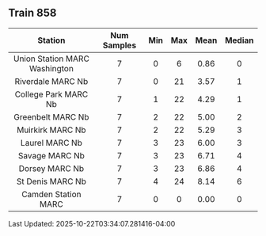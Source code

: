 ## Train 858

| Station | Num Samples | Min | Max | Mean | Median |
| :-----: | :---------: | :-: | :-: | :--: | :----: |
| Union Station MARC Washington | 7 | 0 | 6 | 0.86 | 0 |
| Riverdale MARC Nb | 7 | 0 | 21 | 3.57 | 1 |
| College Park MARC Nb | 7 | 1 | 22 | 4.29 | 1 |
| Greenbelt MARC Nb | 7 | 2 | 22 | 5.00 | 2 |
| Muirkirk MARC Nb | 7 | 2 | 22 | 5.29 | 3 |
| Laurel MARC Nb | 7 | 3 | 23 | 6.00 | 3 |
| Savage MARC Nb | 7 | 3 | 23 | 6.71 | 4 |
| Dorsey MARC Nb | 7 | 3 | 23 | 6.86 | 4 |
| St Denis MARC Nb | 7 | 4 | 24 | 8.14 | 6 |
| Camden Station MARC | 7 | 0 | 0 | 0.00 | 0 |


Last Updated: 2025-10-22T03:34:07.281416-04:00